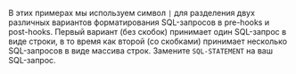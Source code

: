 В этих примерах мы используем символ `|` для разделения двух различных вариантов форматирования SQL-запросов в pre-hooks и post-hooks. Первый вариант (без скобок) принимает один SQL-запрос в виде строки, в то время как второй (со скобками) принимает несколько SQL-запросов в виде массива строк. Замените `SQL-STATEMENT` на ваш SQL-запрос.
